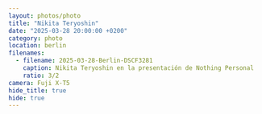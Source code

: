 ```yaml
---
layout: photos/photo
title: "Nikita Teryoshin"
date: "2025-03-28 20:00:00 +0200"
category: photo
location: berlin
filenames:
  - filename: 2025-03-28-Berlin-DSCF3281
    caption: Nikita Teryoshin en la presentación de Nothing Personal
    ratio: 3/2
camera: Fuji X-T5
hide_title: true
hide: true
---
```

